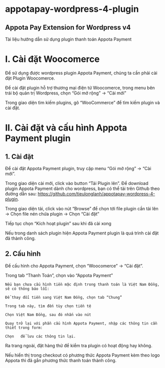 # appotapay-wordpress-4-plugin
## Appota Pay Extension for Wordpress v4
Tài liệu hướng dẫn sử dụng plugin thanh toán Appota Payment  
# I.	Cài đặt Woocomerce  

Để sử dụng được wordpress plugin Appota Payment, chúng ta cần phải cài đặt Plugin Woocomerce.  

Để cài đặt plugin hỗ trợ thương mại điện tử Woocomerce, trong menu bên trái bộ quản trị Wordpress, chọn “Gói mở rộng” -> “Cài mới”  

Trong giao diện tìm kiếm plugins, gõ “WooCommerce” để tìm kiếm plugin và cài đặt.  
 
# II.	Cài đặt và cấu hình Appota Payment plugin
## 1.	Cài đặt
Để cài đặt Appota Payment plugin, truy cập menu “Gói mở rộng” -> “Cài mới”.  

Trong giao diện cài mới, click vào button “Tải Plugin lên”. Để download plugin Appota Payment dành cho wordpress, bạn có thể tải trên Github theo đường dẫn sau: https://github.com/tieulonglanh/appotapay-wordpress-4-plugin.  
 
Trong giao diện tải, click vào nút “Browse” để chọn tới file plugin cần tải lên -> Chọn file nén chứa plugin -> Chọn “Cài đặt”  
 
Tiếp tục chọn “Kích hoạt plugin” sau khi đã cài xong  
 
Nếu trong danh sách plugin hiện Appota Payment plugin là quá trình cài đặt đã thành công.  
 
## 2.	Cấu hình
Để cấu hình cho Appota Payment, chọn “Woocomerce” -> “Cài đặt”.  
 
Trong tab “Thanh Toán”, chọn vào “Appota Payment”  
 
	Nếu bạn chưa cấu hình tiền mặc định trong thanh toán là Việt Nam Đồng, sẽ có thông báo lỗi:  
 
	Để thay đổi tiền sang Việt Nam Đồng, chọn tab “Chung”  
 
	Trong tab này, tìm đến tùy chọn tiền tệ  
 
	Chọn Việt Nam Đồng, sau đó nhấn vào nút    
  
	Quay trở lại với phần cấu hình Appota Payment, nhập các thông tin cần thiết trong form:  
 
	Chọn   để lưu các thông tin lại.  


Ra trang ngoài, đặt hàng thử để kiểm tra plugin có hoạt động hay không.  

Nếu hiển thị trong checkout có phương thức Appota Payment kèm theo logo Appota thì đã gắn phương thức thanh toán thành công.  
 
